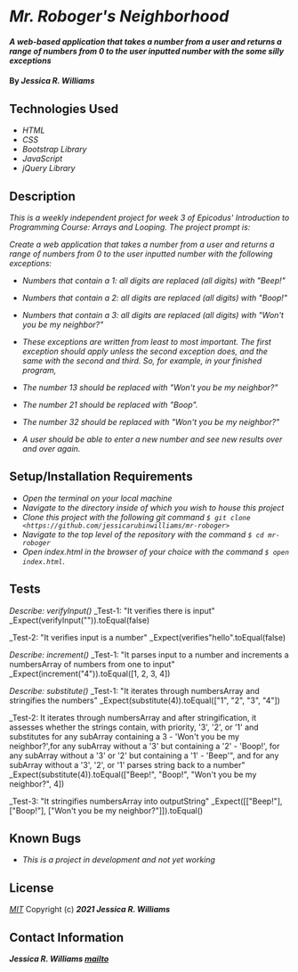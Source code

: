 # _Mr. Roboger's Neighborhood_

#### _A web-based application that takes a number from a user and returns a range of numbers from 0 to the user inputted number with the some silly exceptions_

#### By _**Jessica R. Williams**_

## Technologies Used

* _HTML_
* _CSS_
* _Bootstrap Library_
* _JavaScript_
* _jQuery Library_

## Description

_This is a weekly independent project for week 3 of Epicodus' Introduction to Programming Course: Arrays and Looping. The project prompt is:_

_Create a web application that takes a number from a user and returns a range of numbers from 0 to the user inputted number with the following exceptions:_

* _Numbers that contain a 1: all digits are replaced (all digits) with "Beep!"_
* _Numbers that contain a 2: all digits are replaced (all digits) with "Boop!"_
* _Numbers that contain a 3: all digits are replaced (all digits) with "Won't you be my neighbor?"_
* _These exceptions are written from least to most important. The first exception should apply unless the second exception does, and the same with the second and third. So, for example, in your finished program,_

* _The number 13 should be replaced with "Won't you be my neighbor?"_
* _The number 21 should be replaced with "Boop"._
* _The number 32 should be replaced with "Won't you be my neighbor?"_
* _A user should be able to enter a new number and see new results over and over again._

## Setup/Installation Requirements

* _Open the terminal on your local machine_
* _Navigate to the directory inside of which you wish to house this project_
* _Clone this project with the following git command `$ git clone <https://github.com/jessicarubinwilliams/mr-roboger>`_
* _Navigate to the top level of the repository with the command `$ cd mr-roboger`_
* _Open index.html in the browser of your choice with the command `$ open index.html`_.

<!-- _Alternatively,_

* _Direct your browser to a [live version on GitHub Pages.] (jessicarubinwilliams.github.io/mr-roboger/index.html)_ -->

## Tests

_Describe: verifyInput()_
_Test-1: "It verifies there is input"
_Expect(verifyInput("")).toEqual(false)

_Test-2: "It verifies input is a number"
_Expect(verifies"hello".toEqual(false)

_Describe: increment()_
_Test-1: "It parses input to a number and increments a numbersArray of numbers from one to input"
_Expect(increment("4")).toEqual([1, 2, 3, 4])

_Describe: substitute()_
_Test-1: "It iterates through numbersArray and stringifies the numbers"
_Expect(substitute(4)).toEqual(["1", "2", "3", "4"])

_Test-2: It iterates through numbersArray and after stringification, it assesses whether the strings contain, with priority, '3', '2', or '1' and substitutes for any subArray containing a 3 - 'Won't you be my neighbor?',for any subArray without a '3' but containing a '2' - 'Boop!', for any subArray without a '3' or '2' but containing a '1'  - 'Beep'", and for any subArray without a '3', '2', or '1' parses string back to a number" 
_Expect(substitute(4)).toEqual(["Beep!", "Boop!", "Won't you be my neighbor?", 4])

_Test-3: "It stringifies numbersArray into outputString"
_Expect([["Beep!"], ["Boop!"], ["Won't you be my neighbor?"]]).toEqual()

## Known Bugs

* _This is a project in development and not yet working_

## License
*[MIT](https://choosealicense.com/licenses/mit/)*
Copyright (c) **_2021 Jessica R. Williams_**

## Contact Information
**_Jessica R. Williams [mailto](mailto:jessicarubinwilliams@gmail.com)_**